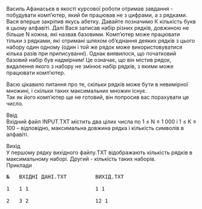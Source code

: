<p class="has-line-data" data-line-start="0" data-line-end="1">Василь Афанасьєв в якості курсової роботи отримав завдання - побудувати комп’ютер, який би працював не з цифрами, а з рядками. Вася вперше закріпив якусь абетку. Давайте позначимо К кількість букв в цьому алфавіті. Далі Вася записав набір різних рядків, довжиною не більше N кожна, які назвав базовими. Комп’ютер може працювати тільки з рядками, які отримані шляхом об’єднання деяких рядків з цього набору один одному (один і той же рядок може використовуватися кілька разів при приписуванні). Однак виявилося, що початковий базовий набір був надмірним! Це означає, що він містив рядок, видалення якого з набору не змінює набір рядків, з якими може працювати комп’ютер.</p>
<p class="has-line-data" data-line-start="2" data-line-end="4">Васю цікавило питання про те, скільки рядків може бути в невимірної множині, і скільки таких максимальних множин існує.<br>
Так як його комп’ютер ще не готовий, він попросив вас порахувати це число.</p>
<p class="has-line-data" data-line-start="5" data-line-end="7">Ввід<br>
Вхідний файл INPUT.TXT містить два цілих числа по 1 ≤ N ≤ 1 000 і 1 ≤ K ≤ 100 – відповідно, максимальна довжина рядка і кількість символів в алфавіті.</p>
<p class="has-line-data" data-line-start="8" data-line-end="11">Вихід<br>
У першому рядку вихідного файлу.TXT відображають кількість рядків в максимальному наборі. Другий - кількість таких наборів.<br>
Приклади</p>
<pre class="has-line-data" data-line-start="12" data-line-end="15">№   ВХІДНІ ДАНІ.TXT         ВИХІД.TXT<br>
1   1 1                     1 1<br>
2   3 2                     12 1</pre>